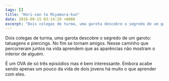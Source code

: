 ```yaml
---
tags: []
title: "Hori-san to Miyamura-kun"
date: 2016-09-15 03:14:29 +0000
excerpt: "Dois colegas de turma, uma garota descobre o segredo de um garoto: tatuagens e piercings. No fim se tornam amigos. Nesse caminho que..."
---
```


Dois colegas de turma, uma garota descobre o segredo de um garoto: tatuagens e piercings. No fim se tornam amigos. Nesse caminho que percorreram juntos na vida aprendem que as aparências não mostram o interior de alguém.

É um OVA de só três episódios mas é bem interessante. Embora acabe sendo apenas um pouco da vida de dois jovens há muito o que aprender com eles.